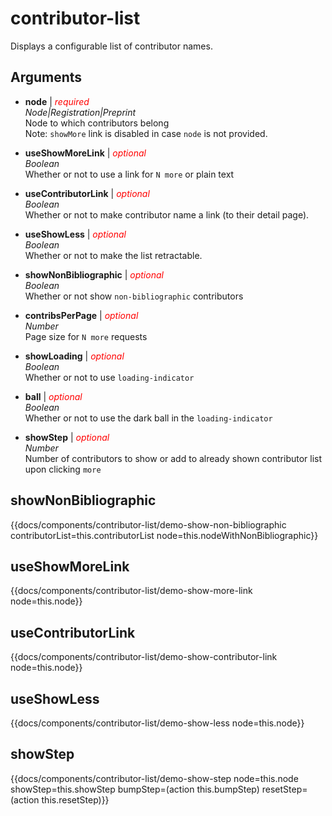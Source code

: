 # contributor-list


Displays a configurable list of contributor names.

## **Arguments**  

- **node** | <span style="color:red"> *required* </span>  
*Node|Registration|Preprint*  
Node to which contributors belong  
Note: `showMore` link is disabled in case `node` is not provided.

- **useShowMoreLink** | <span style="color:red"> *optional* </span>  
*Boolean*  
Whether or not to use a link for `N more` or plain text

- **useContributorLink** | <span style="color:red"> *optional* </span>  
*Boolean*  
Whether or not to make contributor name a link (to their detail page).

- **useShowLess** | <span style="color:red"> *optional* </span>  
*Boolean*  
Whether or not to make the list retractable.

- **showNonBibliographic** | <span style="color:red"> *optional* </span>  
*Boolean*  
Whether or not show `non-bibliographic` contributors

- **contribsPerPage** | <span style="color:red"> *optional* </span>  
*Number*  
Page size for `N more` requests

- **showLoading** | <span style="color:red"> *optional* </span>  
*Boolean*  
Whether or not to use `loading-indicator`

- **ball** | <span style="color:red"> *optional* </span>  
*Boolean*  
Whether or not to use the dark ball in the `loading-indicator`

- **showStep** | <span style="color:red"> *optional* </span>  
*Number*  
Number of contributors to show or add to already shown contributor list upon clicking `more`

## showNonBibliographic
{{docs/components/contributor-list/demo-show-non-bibliographic contributorList=this.contributorList node=this.nodeWithNonBibliographic}}

## useShowMoreLink
{{docs/components/contributor-list/demo-show-more-link node=this.node}}

## useContributorLink
{{docs/components/contributor-list/demo-show-contributor-link node=this.node}}

## useShowLess
{{docs/components/contributor-list/demo-show-less node=this.node}}

## showStep
{{docs/components/contributor-list/demo-show-step node=this.node showStep=this.showStep bumpStep=(action this.bumpStep) resetStep=(action this.resetStep)}}
